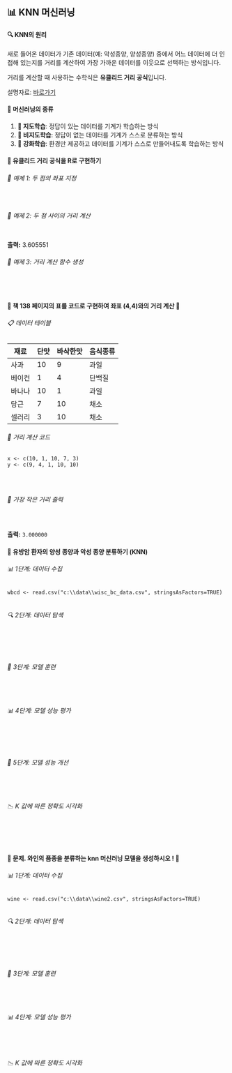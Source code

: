 ## 📊 KNN 머신러닝

#### 🔍 KNN의 원리
새로 들어온 데이터가 기존 데이터(예: 악성종양, 양성종양) 중에서 어느 데이터에 더 인접해 있는지를 거리를 계산하여 가장 가까운 데이터를 이웃으로 선택하는 방식입니다.

거리를 계산할 때 사용하는 수학식은 **유클리드 거리 공식**입니다.   

설명자료:  [바로가기](https://github.com/oracleyu01/statistics/blob/main/yys/knn_알고리즘.pdf)

#### 🧠 머신러닝의 종류
1. **📘 지도학습**: 정답이 있는 데이터를 기계가 학습하는 방식
2. **📙 비지도학습**: 정답이 없는 데이터를 기계가 스스로 분류하는 방식
3. **📗 강화학습**: 환경만 제공하고 데이터를 기계가 스스로 만들어내도록 학습하는 방식


#### 📐 유클리드 거리 공식을 R로 구현하기

###### 📌 예제 1: 두 점의 좌표 지정
```{r}


```

###### 📌 예제 2: 두 점 사이의 거리 계산
```{r}

```
**출력:** 3.605551

###### 📌 예제 3: 거리 계산 함수 생성
```{r}



```


#### 🍏 책 138 페이지의 표를 코드로 구현하여 좌표 (4,4)와의 거리 계산 🍏

###### 📋 데이터 테이블
| 재료   | 단맛 | 바삭한맛 | 음식종류 |
|--------|-----|--------|--------|
| 사과   | 10  | 9      | 과일   |
| 베이컨 | 1   | 4      | 단백질 |
| 바나나 | 10  | 1      | 과일   |
| 당근   | 7   | 10     | 채소   |
| 셀러리 | 3   | 10     | 채소   |

###### 📌 거리 계산 코드
```{r}
x <- c(10, 1, 10, 7, 3)
y <- c(9, 4, 1, 10, 10)




```

###### 📌 가장 작은 거리 출력
```{r}


```
**출력:** `3.000000`


#### 🏥 유방암 환자의 양성 종양과 악성 종양 분류하기 (KNN)

###### 📊 1단계: 데이터 수집
```{r}
wbcd <- read.csv("c:\\data\\wisc_bc_data.csv", stringsAsFactors=TRUE)


```

###### 🔍 2단계: 데이터 탐색
```{r}




```

###### 🎯 3단계: 모델 훈련
```{r}



```

###### 📊 4단계: 모델 성능 평가
```{r}




```

###### 🚀 5단계: 모델 성능 개선
```{r}



```

###### 📉 K 값에 따른 정확도 시각화
```{r}




```

#### 🍷 문제. 와인의 품종을 분류하는  knn  머신러닝 모델을 생성하시오 !  🍷

###### 📊 1단계: 데이터 수집
```{r}
wine <- read.csv("c:\\data\\wine2.csv", stringsAsFactors=TRUE)


```

###### 🔍 2단계: 데이터 탐색
```{r}




```

###### 🎯 3단계: 모델 훈련
```{r}



```

###### 📊 4단계: 모델 성능 평가
```{r}



```

###### 📉 K 값에 따른 정확도 시각화
```{r}



```
